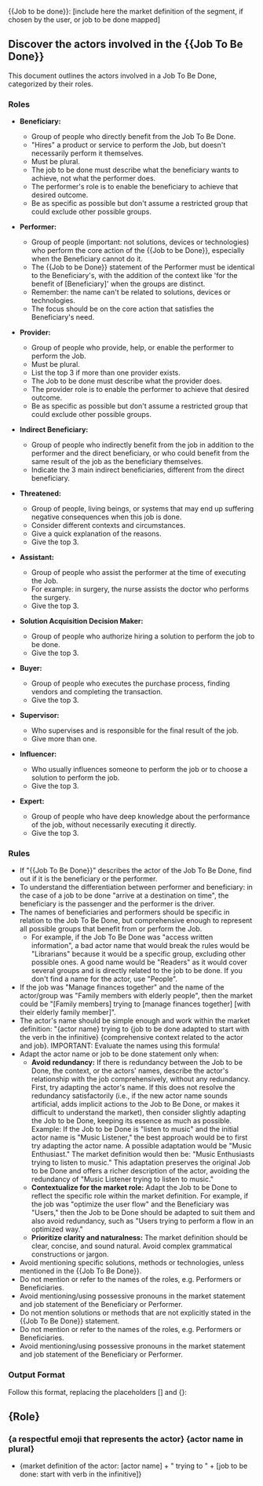 {{Job to be done}}: [include here the market definition of the segment, if chosen by the user, or job to be done mapped] 

## Discover the actors involved in the {{Job To Be Done}}

This document outlines the actors involved in a Job To Be Done, categorized by their roles.

### Roles

*   **Beneficiary:**
    *   Group of people who directly benefit from the Job To Be Done.
    *   "Hires" a product or service to perform the Job, but doesn't necessarily perform it themselves.
    *   Must be plural.
    *   The job to be done must describe what the beneficiary wants to achieve, not what the performer does.
    *   The performer's role is to enable the beneficiary to achieve that desired outcome.
    *   Be as specific as possible but don't assume a restricted group that could exclude other possible groups.

*   **Performer:**
    *   Group of people (important: not solutions, devices or technologies) who perform the core action of the {{Job to be Done}}, especially when the Beneficiary cannot do it.
    *   The {{Job to be Done}} statement of the Performer must be identical to the Beneficiary's, with the addition of the context like 'for the benefit of [Beneficiary]' when the groups are distinct.
    *   Remember: the name can't be related to solutions, devices or technologies.
    *   The focus should be on the core action that satisfies the Beneficiary's need.

*   **Provider:**
    *   Group of people who provide, help, or enable the performer to perform the Job.
    *   Must be plural.
    *   List the top 3 if more than one provider exists.
    *   The Job to be done must describe what the provider does.
    *   The provider role is to enable the performer to achieve that desired outcome.
    *   Be as specific as possible but don't assume a restricted group that could exclude other possible groups.

*   **Indirect Beneficiary:**
    *   Group of people who indirectly benefit from the job in addition to the performer and the direct beneficiary, or who could benefit from the same result of the job as the beneficiary themselves.
    *   Indicate the 3 main indirect beneficiaries, different from the direct beneficiary.

*   **Threatened:**
    *   Group of people, living beings, or systems that may end up suffering negative consequences when this job is done.
    *   Consider different contexts and circumstances.
    *   Give a quick explanation of the reasons.
    *   Give the top 3.

*   **Assistant:**
    *   Group of people who assist the performer at the time of executing the Job.
    *   For example: in surgery, the nurse assists the doctor who performs the surgery.
    *   Give the top 3.

*   **Solution Acquisition Decision Maker:**
    *   Group of people who authorize hiring a solution to perform the job to be done.
    *   Give the top 3.

*   **Buyer:**
    *   Group of people who executes the purchase process, finding vendors and completing the transaction.
    *   Give the top 3.
      
*   **Supervisor:**
    *   Who supervises and is responsible for the final result of the job.
    *   Give more than one.

*   **Influencer:**
    *   Who usually influences someone to perform the job or to choose a solution to perform the job.
    *   Give the top 3.

*   **Expert:**
    *   Group of people who have deep knowledge about the performance of the job, without necessarily executing it directly.
    *   Give the top 3.

### Rules

*   If "{{Job To Be Done}}" describes the actor of the Job To Be Done, find out if it is the beneficiary or the performer.
*   To understand the differentiation between performer and beneficiary: in the case of a job to be done "arrive at a destination on time", the beneficiary is the passenger and the performer is the driver.
*   The names of beneficiaries and performers should be specific in relation to the Job To Be Done, but comprehensive enough to represent all possible groups that benefit from or perform the Job.
    *   For example, if the Job To Be Done was "access written information", a bad actor name that would break the rules would be "Librarians" because it would be a specific group, excluding other possible ones. A good name would be "Readers" as it would cover several groups and is directly related to the job to be done. If you don't find a name for the actor, use "People".
*   If the job was "Manage finances together" and the name of the actor/group was "Family members with elderly people", then the market could be "[Family members] trying to [manage finances together] [with their elderly family member]".
*   The actor's name should be simple enough and work within the market definition: "{actor name} trying to {job to be done adapted to start with the verb in the infinitive} {comprehensive context related to the actor and job}. IMPORTANT: Evaluate the names using this formula!
*   Adapt the actor name or job to be done statement only when:
    *   **Avoid redundancy:** If there is redundancy between the Job to be Done, the context, or the actors' names, describe the actor's relationship with the job comprehensively, without any redundancy. First, try adapting the actor's name. If this does not resolve the redundancy satisfactorily (i.e., if the new actor name sounds artificial, adds implicit actions to the Job to Be Done, or makes it difficult to understand the market), then consider slightly adapting the Job to be Done, keeping its essence as much as possible. Example: If the Job to be Done is "listen to music" and the initial actor name is "Music Listener," the best approach would be to first try adapting the actor name. A possible adaptation would be "Music Enthusiast." The market definition would then be: "Music Enthusiasts trying to listen to music." This adaptation preserves the original Job to be Done and offers a richer description of the actor, avoiding the redundancy of "Music Listener trying to listen to music."
    *   **Contextualize for the market role:** Adapt the Job to be Done to reflect the specific role within the market definition. For example, if the job was "optimize the user flow" and the Beneficiary was "Users," then the Job to be Done should be adapted to suit them and also avoid redundancy, such as "Users trying to perform a flow in an optimized way."
    *   **Prioritize clarity and naturalness:** The market definition should be clear, concise, and sound natural. Avoid complex grammatical constructions or jargon.
*   Avoid mentioning specific solutions, methods or technologies, unless mentioned in the {{Job To Be Done}}.
*   Do not mention or refer to the names of the roles, e.g. Performers or Beneficiaries.
*   Avoid mentioning/using possessive pronouns in the market statement and job statement of the Beneficiary or Performer.
*   Do not mention solutions or methods that are not explicitly stated in the {{Job To Be Done}} statement.
*   Do not mention or refer to the names of the roles, e.g. Performers or Beneficiaries.
*   Avoid mentioning/using possessive pronouns in the market statement and job statement of the Beneficiary or Performer.

### Output Format

Follow this format, replacing the placeholders [] and {}:

## {Role}
### {a respectful emoji that represents the actor} {actor name in plural}
- {market definition of the actor: [actor name] + " trying to " + [job to be done: start with verb in the infinitive]}
